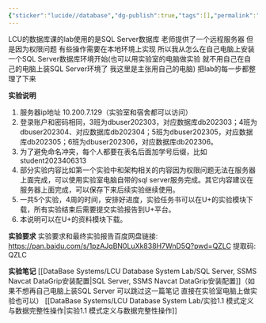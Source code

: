 ```yaml
---
{"sticker":"lucide//database","dg-publish":true,"tags":[],"permalink":"/DataBase Systems/LCU Database System Lab/LCU Database System Lab/","dgPassFrontmatter":true,"noteIcon":"","created":"2025-04-09T13:35:44.736+08:00","updated":"2025-04-10T09:03:50.692+08:00"}
---
```


LCU的数据库课的lab使用的是SQL Server数据库
老师提供了一个远程服务器 但是因为权限问题 有些操作需要在本地环境上实现
所以我从怎么在自己电脑上安装一个SQL Server数据库环境开始(也可以用实验室的电脑做实验 就不用自己在自己的电脑上装SQL Server环境了 我这里是主张用自己的电脑) 把lab的每一步都整理了下来

**实验说明**
1. 服务器ip地址   10.200.7.129（实验室和宿舍都可以访问）
2. 登录账户和密码相同，3班为dbuser202303，对应数据库db202303；4班为dbuser202304、对应数据库db202304；5班为dbuser202305，对应数据库db202305；6班为dbuser202306，对应数据库db202306。
3. 为了避免命名冲突，每个人都要在表名后面加学号后缀，比如student2023406313
4. 部分实验内容比如第一个实验中和架构相关的内容因为权限问题无法在服务器上面完成，可以使用实验室电脑自带的sql server服务完成。其它内容建议在服务器上面完成，可以保存下来后续实验继续使用。
5. 一共5个实验，4周的时间，安排好进度，实验任务书可以在U+的实验模块下载，所有实验结束后需要提交实验报告到U+平台。
6. 本说明可以在U+的资料模块下载。

**实验要求**
实验要求和最终实验报告百度网盘链接:  https://pan.baidu.com/s/1pzAJqBN0LuXk838H7WnD5Q?pwd=QZLC 提取码: QZLC 

**实验笔记**
[[DataBase Systems/LCU Database System Lab/SQL Server, SSMS Navcat DataGrip安装配置\|SQL Server, SSMS Navcat DataGrip安装配置]]（如果不想再自己电脑上装SQL Server 可以跳过这一篇笔记 直接在实验室电脑上做实验也可以）
[[DataBase Systems/LCU Database System Lab/实验1.1 模式定义与数据完整性操作\|实验1.1 模式定义与数据完整性操作]]


